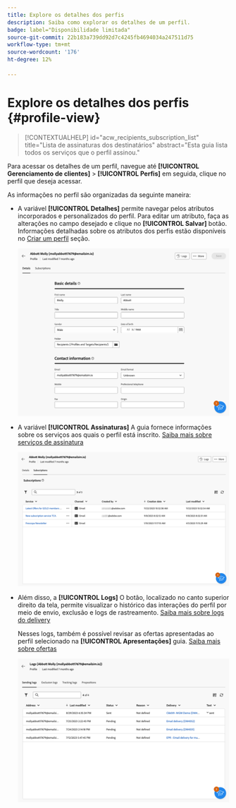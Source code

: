 ```yaml
---
title: Explore os detalhes dos perfis
description: Saiba como explorar os detalhes de um perfil.
badge: label="Disponibilidade limitada"
source-git-commit: 22b183a739dd92d7c4245fb4694034a247511d75
workflow-type: tm+mt
source-wordcount: '176'
ht-degree: 12%

---
```


# Explore os detalhes dos perfis {#profile-view}

>[!CONTEXTUALHELP]
>id="acw_recipients_subscription_list"
>title="Lista de assinaturas dos destinatários"
>abstract="Esta guia lista todos os serviços que o perfil assinou."

Para acessar os detalhes de um perfil, navegue até **[!UICONTROL Gerenciamento de clientes]** > **[!UICONTROL Perfis]** em seguida, clique no perfil que deseja acessar.

As informações no perfil são organizadas da seguinte maneira:

* A variável **[!UICONTROL Detalhes]** permite navegar pelos atributos incorporados e personalizados do perfil. Para editar um atributo, faça as alterações no campo desejado e clique no **[!UICONTROL Salvar]** botão. Informações detalhadas sobre os atributos dos perfis estão disponíveis no [Criar um perfil](create-profile.md) seção.

  ![](assets/profile-details.png)

* A variável **[!UICONTROL Assinaturas]** A guia fornece informações sobre os serviços aos quais o perfil está inscrito. [Saiba mais sobre serviços de assinatura](manage-services.md)

  ![](assets/profile-subscriptions.png)

* Além disso, a **[!UICONTROL Logs]** O botão, localizado no canto superior direito da tela, permite visualizar o histórico das interações do perfil por meio de envio, exclusão e logs de rastreamento. [Saiba mais sobre logs do delivery](../monitor/delivery-logs.md)

  Nesses logs, também é possível revisar as ofertas apresentadas ao perfil selecionado na **[!UICONTROL Apresentações]** guia. [Saiba mais sobre ofertas](../msg/offers.md)

  ![](assets/profile-logs.png)
